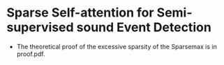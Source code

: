 # Sparse Self-attention for Semi-supervised sound Event Detection

- The theoretical proof of the excessive sparsity of the Sparsemax is in proof.pdf.
